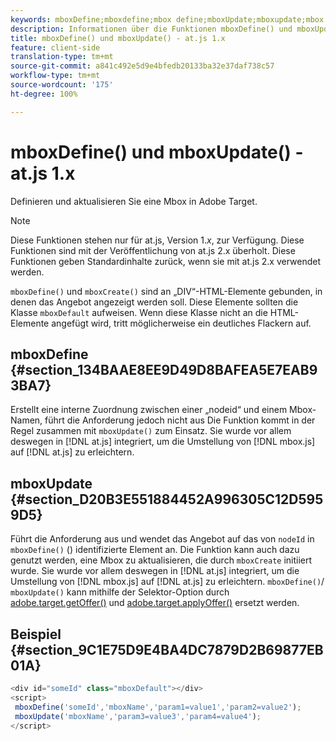 ```yaml
---
keywords: mboxDefine;mboxdefine;mbox define;mboxUpdate;mboxupdate;mbox update;at.js;functions;function
description: Informationen über die Funktionen mboxDefine() und mboxUpdate() für die JavaScript-Bibliothek at.js von Adobe Target.
title: mboxDefine() und mboxUpdate() - at.js 1.x
feature: client-side
translation-type: tm+mt
source-git-commit: a841c492e5d9e4bfedb20133ba32e37daf738c57
workflow-type: tm+mt
source-wordcount: '175'
ht-degree: 100%

---
```



# mboxDefine() und mboxUpdate() - at.js 1.x

Definieren und aktualisieren Sie eine Mbox in Adobe Target.

>[!NOTE]
>
>Diese Funktionen stehen nur für at.js, Version 1.*x*, zur Verfügung. Diese Funktionen sind mit der Veröffentlichung von at.js 2.x überholt. Diese Funktionen geben Standardinhalte zurück, wenn sie mit at.js 2.x verwendet werden.

`mboxDefine()` und `mboxCreate()` sind an „DIV“-HTML-Elemente gebunden, in denen das Angebot angezeigt werden soll. Diese Elemente sollten die Klasse `mboxDefault` aufweisen. Wenn diese Klasse nicht an die HTML-Elemente angefügt wird, tritt möglicherweise ein deutliches Flackern auf.

## mboxDefine   {#section_134BAAE8EE9D49D8BAFEA5E7EAB93BA7}

Erstellt eine interne Zuordnung zwischen einer „nodeid“ und einem Mbox-Namen, führt die Anforderung jedoch nicht aus Die Funktion kommt in der Regel zusammen mit `mboxUpdate()` zum Einsatz. Sie wurde vor allem deswegen in [!DNL at.js] integriert, um die Umstellung von [!DNL mbox.js] auf [!DNL at.js] zu erleichtern.

## mboxUpdate {#section_D20B3E551884452A996305C12D5959D5}

Führt die Anforderung aus und wendet das Angebot auf das von `nodeId` in `mboxDefine()` () identifizierte Element an. Die Funktion kann auch dazu genutzt werden, eine Mbox zu aktualisieren, die durch `mboxCreate` initiiert wurde. Sie wurde vor allem deswegen in [!DNL at.js] integriert, um die Umstellung von [!DNL mbox.js] auf [!DNL at.js] zu erleichtern. `mboxDefine()`/ `mboxUpdate()` kann mithilfe der Selektor-Option durch [adobe.target.getOffer()](/help/c-implementing-target/c-implementing-target-for-client-side-web/adobe-target-getoffer.md) und [adobe.target.applyOffer()](/help/c-implementing-target/c-implementing-target-for-client-side-web/adobe-target-applyoffer.md) ersetzt werden.

## Beispiel {#section_9C1E75D9E4BA4DC7879D2B69877EB01A}

```javascript
<div id="someId" class="mboxDefault"></div> 
<script> 
 mboxDefine('someId','mboxName','param1=value1','param2=value2'); 
 mboxUpdate('mboxName','param3=value3','param4=value4'); 
</script>
```

